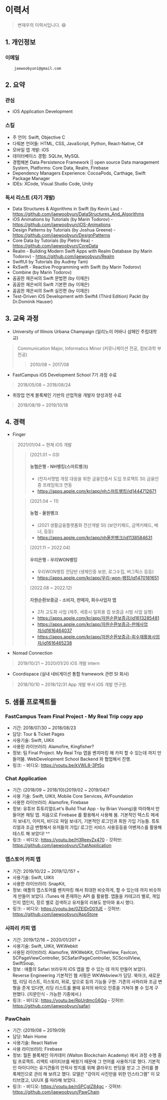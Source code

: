 # 이력서
> 변재우의 이력서입니다. 😄

## 1. 개인정보
### 이메일
        jaewoobyun1@gmail.com
        
## 2. 요약
### 관심
  - iOS Application Development
  
### 스킬
  - 주 언어: Swift, Objective C
  - 다뤄본 언어들: HTML, CSS, JavaScript, Python, React-Native, C#
  - 모바일 앱 개발: iOS
  - 데이터베이스 경험: SQLite, MySQL
  - 경험해본 Data Persistence Framework || open source Data management System, Platforms: Core Data, Realm, Firebase
  - Dependency Managers Experience: CocoaPods, Carthage, Swift Package Manager
  - IDEs: XCode, Visual Studio Code, Unity
  
### 독서 리스트 (자기 개발)
  - Data Structures & Algorithms in Swift (by Kevin Lau)
        - https://github.com/jaewoobyun/DataStructures_And_Algorithms
  - iOS Animations by Tutorials (by Marin Todorov)
        - https://github.com/jaewoobyun/iOS-Animations
  - Design Patterns by Tutorials (by Joshua Greene)
        - https://github.com/jaewoobyun/DesignPatterns
  - Core Data by Tutorials (by Pietro Rea)
        - https://github.com/jaewoobyun/CoreData
  - Realm - Building Modern Swift Apps with Realm Database (by Marin Todorov)
        - https://github.com/jaewoobyun/Realm
  - SwiftUI by Tutorials (by Audrey Tam)
  - RxSwift - Reactive Programming with Swift (by Marin Todorov)
  - Combine (by Marin Todorov)
  - 꼼꼼한 재은씨의 Swift 문법편 (by 이재은)
  - 꼼꼼한 재은씨의 Swift 기본편 (by 이재은)
  - 꼼꼼한 재은씨의 Swift 실전편 (by 이재은)
  - Test-Driven iOS Development with Swift4 (Third Edition) Packt (by Dr.Dominik Hauser)

## 3. 교육 과정
  - University of Illinois Urbana Champaign (일리노이 어바나 샴페인 주립대학교)
  > Communication Major, Informatics Minor (커뮤니케이션 전공, 정보과학 부전공)
  >> 2010/08 ~ 2017/08
  - FastCampus iOS Development School 7기 과정 수료
  > 2018/05/08 ~ 2018/08/24
  - 취창업 연계 블록체인 기반의 산업적용 개발자 양성과정 수료
  > 2019/08/19 ~ 2019/10/18

## 4. 경력
- Finger
> 2021/01/04 ~ 현재
> iOS 개발
>> (2021.01 ~ 03)
>> #### 농협은행 - NH뱅킹(스마트뱅크)
>> - (전자서명법 개정 대응을 위한 금융인증서 도입 프로젝트 SI) 금융인증 프레임워크 연동
>> - https://apps.apple.com/kr/app/nh스마트뱅킹/id1444712671
>
>> (2021.04 ~ 11)
>> #### 농협 - 올원뱅크
>> - (2021 생활금융플랫폼화 전산개발 SI) (보안키패드, 금액키패드, 배너, 등등)
>> - https://apps.apple.com/kr/app/nh올원뱅크/id1138584631
>
>> (2021.11 ~ 2022.04)
>> #### 우리은행 - 우리WON뱅킹
>> - 우리WON뱅킹 전담반 (생체인증 보완, 로그수집, 버그픽스 등등)
>> - https://apps.apple.com/kr/app/우리-won-뱅킹/id1470181651
>
>> (2022.08 ~ 2022.12)
>> #### 자원순환보증금 - 소비자, 판매자, 회수사업자 앱
>> - 2차 고도화 사업 (제주, 세종시 일회용 컵 보증금 시범 사업 실행)
>> - https://apps.apple.com/kr/app/자원순환보증금/id1613285481
>> - https://apps.apple.com/kr/app/자원순환보증금-판매사업자/id1616464037
>> - https://apps.apple.com/kr/app/자원순환보증금-회수재활용사업자/id1616465238

- Nomad Connection
> 2019/10/21 ~ 2020/01/20
> iOS 개발 intern

- Coordispace (실내 네비게이션 통합 framework 관련 SI 회사)
> 2018/10/10 ~ 2018/12/31
> App 개발 부서 iOS 개발 연구원. 

## 5. 샘플 프로젝트들

### FastCampus Team Final Project - My Real Trip copy app
* 기간: 2018/07/30 ~ 2018/08/23
* 담당: Tour & Ticket Pages
* 사용기술: Swift, UIKit
* 사용된 라이브러리: Alamofire, Kingfisher?
* 정보:
        팀 Final Project. My Real Trip 앱을 벤치마킹 해 카피 할 수 있는데 까지 만들어봄. WebDevelopment School Backend 와 협업해서 진행.
* 링크:
        - 비디오: https://youtu.be/kVWL8-3Pt5o

### Chat Application
* 기간: (2018/09 ~ 2018/10)(2019/02 ~ 2019/04)?
* 사용 기술: Swift, UIKit, Mobile Core Services, AVFoundation
* 사용한 라이브러리: Alamofire, Firebase
* 정보:
        유튜브 튜토리얼(Let's Build That App - by Brian Voong)을 따라해서 만들어본 채팅 앱.
        처음으로 Firebase 를 활용해서 사용해 봄.
        기본적인 텍스트 메세지 보내기, 이미지, 비디오 파일 보내기, 기본적인 로그인과 회원 가입 기능들.
        튜토리얼과 조금 변형해서 유저들의 가입/ 로그인 서비스 사용등등을 어벤져스를 활용해 테스트 해 보았다! ^^
* 링크: 
        - 비디오: https://youtu.be/H3ReevZx470
        - 깃허브: https://github.com/jaewoobyun/ChatApplication

### 앱스토어 카피 앱
* 기간: 2019/10/22 ~ 2019/12/15? +
* 사용기술: Swift, UIKit
* 사용한 라이브러리: SnapKit, 
* 정보: 
        애플의 앱스토어를 벤치마킹 해서 최대한 비슷하게, 할 수 있는데 까지 비슷하게 만들어 보았다. iTunes 에 존재하는 API 를 활용함.
        앱들을 카테고리 별로, 게임인지 앱인지, 장르 별로 검색하고 유저들의 리뷰도 받아와 표시 했다.      
* 링크:
        - 비디오:  https://youtu.be/0ZElDrD01UE
        - 깃허브: https://github.com/jaewoobyun/AppStore

### 사파리 카피 앱
* 기간: 2019/12/16 ~ 2020/01/20? +
* 사용기술: Swift, UIKit, WKWebkit
* 사용된 라이브러리: Alamofire, WKWebKit, CITreeView, FavIcon, SCPageViewController, SCSafariPageController, SCScrollView, SwiftSoup,
* 정보 :
        애플의 Safari 브라우저 iOS 앱을 할 수 있는 데 까지 만들어 보았다. Reverse Engineering
        기본적인 웹 서핑은 WKWebview가 담당.
        북마크, 새로운 탭, 리딩 리스트, 히스토리, 뒤로, 앞으로 등의 기능들 구현.
        기존의 사파리와 조금 변형을 준게 있다면, 리딩 리스트를 볼때 유저의 바이오 인증을 거쳐야 볼 수 있게 구현했다. (지문인식 - 가능한 기종에서.)    
* 링크:
        - 비디오: https://youtu.be/RpUrdmcG6Qg
        - 깃허브: https://github.com/jaewoobyun/safari

### PawChain
* 기간: (2019/08 ~ 2019/09)
* 담당: Main Home
* 사용기술: React Native
* 사용 라이브러리: Firebase
* 정보:
        월튼 블록체인 아카데미 (Walton Blockchain Academy) 에서 과정 수행 중 팀 프로젝트.
        리액트 네이티브를 배웠기 때문에 그 언어를 사용하기로 했다.
        기본적인 아이디어는 유기견들의 안락사 방지를 위해 클라우드 펀딩을 받고 그 관리를 블록체인으로 관리 해 보려고 했다.
        모델은 "강아지 사진만을 위한 인스타그램" 이 모티브였고, UI/UX 를 따라해 보았다.
* 링크:
       - 비디오: https://youtu.be/nSPCgIZ84gc
       - 깃허브: https://github.com/jaewoobyun/PawChain
        

